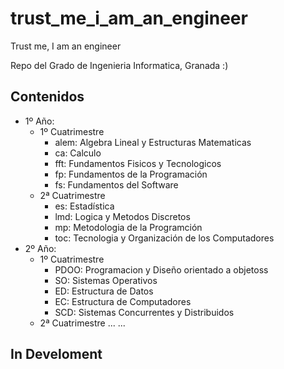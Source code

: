 # trust_me_i_am_an_engineer
Trust me, I am an engineer

Repo del Grado de Ingenieria Informatica, Granada :)

## Contenidos
 - 1º Año:
 	- 1º Cuatrimestre
 		- alem: Algebra Lineal y Estructuras Matematicas
 		- ca: Calculo
 		- fft: Fundamentos Fisicos y Tecnologicos
 		- fp: Fundamentos de la Programación
 		- fs: Fundamentos del Software
 	- 2ª Cuatrimestre
 		- es: Estadística
 		- lmd: Logica y Metodos Discretos
 		- mp: Metodologia de la Programción
 		- toc: Tecnologia y Organización de los Computadores
 - 2º Año:
 	- 1º Cuatrimestre
 		- PDOO: Programacion y Diseño orientado a objetoss
 		- SO: Sistemas Operativos 
 		- ED: Estructura de Datos
 		- EC: Estructura de Computadores
 		- SCD: Sistemas Concurrentes y Distribuidos
 	- 2ª Cuatrimestre
 		...
...

## In Develoment

